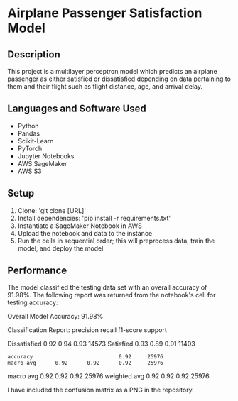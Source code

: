 # Airplane Passenger Satisfaction Model

## Description
This project is a multilayer perceptron model which predicts an airplane passenger as either satisfied or dissatisfied depending on data pertaining to them and their flight such as flight distance, age, and arrival delay.

## Languages and Software Used
- Python
- Pandas
- Scikit-Learn
- PyTorch
- Jupyter Notebooks
- AWS SageMaker
- AWS S3

## Setup
1. Clone: 'git clone [URL]'
2. Install dependencies: 'pip install -r requirements.txt'
3. Instantiate a SageMaker Notebook in AWS
4. Upload the notebook and data to the instance
5. Run the cells in sequential order; this will preprocess data, train the model, and deploy the model.

## Performance
The model classified the testing data set with an overall accuracy of 91.98%. The following report was returned from the notebook's cell for testing accuracy:

Overall Model Accuracy: 91.98%

Classification Report:
              precision    recall  f1-score   support

Dissatisfied       0.92      0.94      0.93     14573
   Satisfied       0.93      0.89      0.91     11403

    accuracy                           0.92     25976
    macro avg      0.92      0.92      0.92     25976
   macro avg       0.92      0.92      0.92     25976
weighted avg       0.92      0.92      0.92     25976

I have included the confusion matrix as a PNG in the repository.
